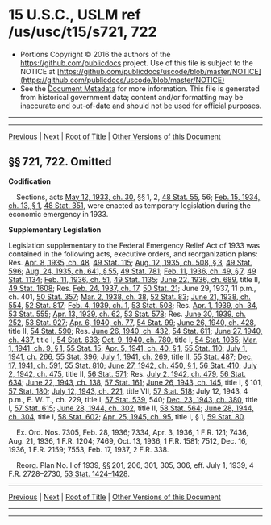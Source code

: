 ---
---

# 15 U.S.C., USLM ref /us/usc/t15/s721, 722

* Portions Copyright © 2016 the authors of the https://github.com/publicdocs project.
  Use of this file is subject to the NOTICE at [https://github.com/publicdocs/uscode/blob/master/NOTICE](https://github.com/publicdocs/uscode/blob/master/NOTICE)
* See the [Document Metadata](././../../../..//README.md) for more information.
  This file is generated from historical government data; content and/or formatting may be inaccurate and out-of-date and should not be used for official purposes.

----------
----------

[Previous](./../../../..//us/usc/t15/ch16/m__us_usc_t15_ch16.md) | [Next](./../../../..//us/usc/t15/ch16/m__us_usc_t15_s723.md) | [Root of Title](./../../../../) | [Other Versions of this Document](https://publicdocs.github.io/go/links?ns=uslm&ref=%2Fus%2Fusc%2Ft15%2Fs721%2C+722)

## §§ 721, 722. Omitted

 __Codification__ 

    Sections, acts [May 12, 1933, ch. 30][/us/act/1933-05-12/ch30], §§ 1, 2, [48 Stat. 55][/us/stat/48/55], 56; [Feb. 15, 1934, ch. 13, § 1][/us/act/1934-02-15/ch13/s1], [48 Stat. 351][/us/stat/48/351], were enacted as temporary legislation during the economic emergency in 1933.

 __Supplementary Legislation__ 

Legislation supplementary to the Federal Emergency Relief Act of 1933 was contained in the following acts, executive orders, and reorganization plans: Res. [Apr. 8, 1935, ch. 48][/us/act/1935-04-08/ch48], [49 Stat. 115][/us/stat/49/115]; [Aug. 12, 1935, ch. 508, § 3][/us/act/1935-08-12/ch508/s3], [49 Stat. 596][/us/stat/49/596]; [Aug. 24, 1935, ch. 641, § 55][/us/act/1935-08-24/ch641/s55], [49 Stat. 781][/us/stat/49/781]; [Feb. 11, 1936, ch. 49, § 7][/us/act/1936-02-11/ch49/s7], [49 Stat. 1134][/us/stat/49/1134]; [Feb. 11, 1936, ch. 51][/us/act/1936-02-11/ch51], [49 Stat. 1135][/us/stat/49/1135]; [June 22, 1936, ch. 689][/us/act/1936-06-22/ch689], title II, [49 Stat. 1608][/us/stat/49/1608]; Res. [Feb. 24, 1937, ch. 17][/us/act/1937-02-24/ch17], [50 Stat. 21][/us/stat/50/21]; June 29, 1937, 11 p.m., ch. 401, [50 Stat. 357][/us/stat/50/357]; [Mar. 2, 1938, ch. 38][/us/act/1938-03-02/ch38], [52 Stat. 83][/us/stat/52/83]; [June 21, 1938, ch. 554][/us/act/1938-06-21/ch554], [52 Stat. 817][/us/stat/52/817]; [Feb. 4, 1939, ch. 1][/us/act/1939-02-04/ch1], [53 Stat. 508][/us/stat/53/508]; Res. [Apr. 1, 1939, ch. 34][/us/act/1939-04-01/ch34], [53 Stat. 555][/us/stat/53/555]; [Apr. 13, 1939, ch. 62][/us/act/1939-04-13/ch62], [53 Stat. 578][/us/stat/53/578]; Res. [June 30, 1939, ch. 252][/us/act/1939-06-30/ch252], [53 Stat. 927][/us/stat/53/927]; [Apr. 6, 1940, ch. 77][/us/act/1940-04-06/ch77], [54 Stat. 99][/us/stat/54/99]; [June 26, 1940, ch. 428][/us/act/1940-06-26/ch428], title II, [54 Stat. 590][/us/stat/54/590]; Res. [June 26, 1940, ch. 432][/us/act/1940-06-26/ch432], [54 Stat. 611][/us/stat/54/611]; [June 27, 1940, ch. 437][/us/act/1940-06-27/ch437], title I, [54 Stat. 633][/us/stat/54/633]; [Oct. 9, 1940, ch. 780][/us/act/1940-10-09/ch780], title I, [54 Stat. 1035][/us/stat/54/1035]; [Mar. 1, 1941, ch. 9, § 1][/us/act/1941-03-01/ch9/s1], [55 Stat. 15][/us/stat/55/15]; [Apr. 5, 1941, ch. 40, § 1][/us/act/1941-04-05/ch40/s1], [55 Stat. 110][/us/stat/55/110]; [July 1, 1941, ch. 266][/us/act/1941-07-01/ch266], [55 Stat. 396][/us/stat/55/396]; [July 1, 1941, ch. 269][/us/act/1941-07-01/ch269], title II, [55 Stat. 487][/us/stat/55/487]; [Dec. 17, 1941, ch. 591][/us/act/1941-12-17/ch591], [55 Stat. 810][/us/stat/55/810]; [June 27, 1942, ch. 450, § 1][/us/act/1942-06-27/ch450/s1], [56 Stat. 410][/us/stat/56/410]; [July 2, 1942, ch. 475][/us/act/1942-07-02/ch475], title II, [56 Stat. 571][/us/stat/56/571]; Res. [July 2, 1942, ch. 479][/us/act/1942-07-02/ch479], [56 Stat. 634][/us/stat/56/634]; [June 22, 1943, ch. 138][/us/act/1943-06-22/ch138], [57 Stat. 161][/us/stat/57/161]; [June 26, 1943, ch. 145][/us/act/1943-06-26/ch145], title I, § 101, [57 Stat. 180][/us/stat/57/180]; [July 12, 1943, ch. 221][/us/act/1943-07-12/ch221], title VII, [57 Stat. 518][/us/stat/57/518]; July 12, 1943, 4 p.m., E. W. T., ch. 229, title I, [57 Stat. 539][/us/stat/57/539], 540; [Dec. 23, 1943, ch. 380][/us/act/1943-12-23/ch380], title I, [57 Stat. 615][/us/stat/57/615]; [June 28, 1944, ch. 302][/us/act/1944-06-28/ch302], title II, [58 Stat. 564][/us/stat/58/564]; [June 28, 1944, ch. 304][/us/act/1944-06-28/ch304], title I, [58 Stat. 602][/us/stat/58/602]; [Apr. 25, 1945, ch. 95][/us/act/1945-04-25/ch95], title I, § 1, [59 Stat. 80][/us/stat/59/80].

    Ex. Ord. Nos. 7305, Feb. 28, 1936; 7334, Apr. 3, 1936, 1 F.R. 121; 7436, Aug. 21, 1936, 1 F.R. 1204; 7469, Oct. 13, 1936, 1 F.R. 1581; 7512, Dec. 16, 1936, 1 F.R. 2159; 7553, Feb. 17, 1937, 2 F.R. 338.

    Reorg. Plan No. I of 1939, §§ 201, 206, 301, 305, 306, eff. July 1, 1939, 4 F.R. 2728–2730, [53 Stat. 1424–1428][/us/stat/53/1424-1428].

----------

[Previous](./../../../..//us/usc/t15/ch16/m__us_usc_t15_ch16.md) | [Next](./../../../..//us/usc/t15/ch16/m__us_usc_t15_s723.md) | [Root of Title](./../../../../) | [Other Versions of this Document](https://publicdocs.github.io/go/links?ns=uslm&ref=%2Fus%2Fusc%2Ft15%2Fs721%2C+722)

----------
----------

[/us/act/1933-05-12/ch30]: https://publicdocs.github.io/go/links?ns=uslm&ref=%2Fus%2Fact%2F1933-05-12%2Fch30
[/us/stat/48/55]: https://publicdocs.github.io/go/links?ns=uslm&ref=%2Fus%2Fstat%2F48%2F55
[/us/act/1934-02-15/ch13/s1]: https://publicdocs.github.io/go/links?ns=uslm&ref=%2Fus%2Fact%2F1934-02-15%2Fch13%2Fs1
[/us/stat/48/351]: https://publicdocs.github.io/go/links?ns=uslm&ref=%2Fus%2Fstat%2F48%2F351
[/us/act/1935-04-08/ch48]: https://publicdocs.github.io/go/links?ns=uslm&ref=%2Fus%2Fact%2F1935-04-08%2Fch48
[/us/stat/49/115]: https://publicdocs.github.io/go/links?ns=uslm&ref=%2Fus%2Fstat%2F49%2F115
[/us/act/1935-08-12/ch508/s3]: https://publicdocs.github.io/go/links?ns=uslm&ref=%2Fus%2Fact%2F1935-08-12%2Fch508%2Fs3
[/us/stat/49/596]: https://publicdocs.github.io/go/links?ns=uslm&ref=%2Fus%2Fstat%2F49%2F596
[/us/act/1935-08-24/ch641/s55]: https://publicdocs.github.io/go/links?ns=uslm&ref=%2Fus%2Fact%2F1935-08-24%2Fch641%2Fs55
[/us/stat/49/781]: https://publicdocs.github.io/go/links?ns=uslm&ref=%2Fus%2Fstat%2F49%2F781
[/us/act/1936-02-11/ch49/s7]: https://publicdocs.github.io/go/links?ns=uslm&ref=%2Fus%2Fact%2F1936-02-11%2Fch49%2Fs7
[/us/stat/49/1134]: https://publicdocs.github.io/go/links?ns=uslm&ref=%2Fus%2Fstat%2F49%2F1134
[/us/act/1936-02-11/ch51]: https://publicdocs.github.io/go/links?ns=uslm&ref=%2Fus%2Fact%2F1936-02-11%2Fch51
[/us/stat/49/1135]: https://publicdocs.github.io/go/links?ns=uslm&ref=%2Fus%2Fstat%2F49%2F1135
[/us/act/1936-06-22/ch689]: https://publicdocs.github.io/go/links?ns=uslm&ref=%2Fus%2Fact%2F1936-06-22%2Fch689
[/us/stat/49/1608]: https://publicdocs.github.io/go/links?ns=uslm&ref=%2Fus%2Fstat%2F49%2F1608
[/us/act/1937-02-24/ch17]: https://publicdocs.github.io/go/links?ns=uslm&ref=%2Fus%2Fact%2F1937-02-24%2Fch17
[/us/stat/50/21]: https://publicdocs.github.io/go/links?ns=uslm&ref=%2Fus%2Fstat%2F50%2F21
[/us/stat/50/357]: https://publicdocs.github.io/go/links?ns=uslm&ref=%2Fus%2Fstat%2F50%2F357
[/us/act/1938-03-02/ch38]: https://publicdocs.github.io/go/links?ns=uslm&ref=%2Fus%2Fact%2F1938-03-02%2Fch38
[/us/stat/52/83]: https://publicdocs.github.io/go/links?ns=uslm&ref=%2Fus%2Fstat%2F52%2F83
[/us/act/1938-06-21/ch554]: https://publicdocs.github.io/go/links?ns=uslm&ref=%2Fus%2Fact%2F1938-06-21%2Fch554
[/us/stat/52/817]: https://publicdocs.github.io/go/links?ns=uslm&ref=%2Fus%2Fstat%2F52%2F817
[/us/act/1939-02-04/ch1]: https://publicdocs.github.io/go/links?ns=uslm&ref=%2Fus%2Fact%2F1939-02-04%2Fch1
[/us/stat/53/508]: https://publicdocs.github.io/go/links?ns=uslm&ref=%2Fus%2Fstat%2F53%2F508
[/us/act/1939-04-01/ch34]: https://publicdocs.github.io/go/links?ns=uslm&ref=%2Fus%2Fact%2F1939-04-01%2Fch34
[/us/stat/53/555]: https://publicdocs.github.io/go/links?ns=uslm&ref=%2Fus%2Fstat%2F53%2F555
[/us/act/1939-04-13/ch62]: https://publicdocs.github.io/go/links?ns=uslm&ref=%2Fus%2Fact%2F1939-04-13%2Fch62
[/us/stat/53/578]: https://publicdocs.github.io/go/links?ns=uslm&ref=%2Fus%2Fstat%2F53%2F578
[/us/act/1939-06-30/ch252]: https://publicdocs.github.io/go/links?ns=uslm&ref=%2Fus%2Fact%2F1939-06-30%2Fch252
[/us/stat/53/927]: https://publicdocs.github.io/go/links?ns=uslm&ref=%2Fus%2Fstat%2F53%2F927
[/us/act/1940-04-06/ch77]: https://publicdocs.github.io/go/links?ns=uslm&ref=%2Fus%2Fact%2F1940-04-06%2Fch77
[/us/stat/54/99]: https://publicdocs.github.io/go/links?ns=uslm&ref=%2Fus%2Fstat%2F54%2F99
[/us/act/1940-06-26/ch428]: https://publicdocs.github.io/go/links?ns=uslm&ref=%2Fus%2Fact%2F1940-06-26%2Fch428
[/us/stat/54/590]: https://publicdocs.github.io/go/links?ns=uslm&ref=%2Fus%2Fstat%2F54%2F590
[/us/act/1940-06-26/ch432]: https://publicdocs.github.io/go/links?ns=uslm&ref=%2Fus%2Fact%2F1940-06-26%2Fch432
[/us/stat/54/611]: https://publicdocs.github.io/go/links?ns=uslm&ref=%2Fus%2Fstat%2F54%2F611
[/us/act/1940-06-27/ch437]: https://publicdocs.github.io/go/links?ns=uslm&ref=%2Fus%2Fact%2F1940-06-27%2Fch437
[/us/stat/54/633]: https://publicdocs.github.io/go/links?ns=uslm&ref=%2Fus%2Fstat%2F54%2F633
[/us/act/1940-10-09/ch780]: https://publicdocs.github.io/go/links?ns=uslm&ref=%2Fus%2Fact%2F1940-10-09%2Fch780
[/us/stat/54/1035]: https://publicdocs.github.io/go/links?ns=uslm&ref=%2Fus%2Fstat%2F54%2F1035
[/us/act/1941-03-01/ch9/s1]: https://publicdocs.github.io/go/links?ns=uslm&ref=%2Fus%2Fact%2F1941-03-01%2Fch9%2Fs1
[/us/stat/55/15]: https://publicdocs.github.io/go/links?ns=uslm&ref=%2Fus%2Fstat%2F55%2F15
[/us/act/1941-04-05/ch40/s1]: https://publicdocs.github.io/go/links?ns=uslm&ref=%2Fus%2Fact%2F1941-04-05%2Fch40%2Fs1
[/us/stat/55/110]: https://publicdocs.github.io/go/links?ns=uslm&ref=%2Fus%2Fstat%2F55%2F110
[/us/act/1941-07-01/ch266]: https://publicdocs.github.io/go/links?ns=uslm&ref=%2Fus%2Fact%2F1941-07-01%2Fch266
[/us/stat/55/396]: https://publicdocs.github.io/go/links?ns=uslm&ref=%2Fus%2Fstat%2F55%2F396
[/us/act/1941-07-01/ch269]: https://publicdocs.github.io/go/links?ns=uslm&ref=%2Fus%2Fact%2F1941-07-01%2Fch269
[/us/stat/55/487]: https://publicdocs.github.io/go/links?ns=uslm&ref=%2Fus%2Fstat%2F55%2F487
[/us/act/1941-12-17/ch591]: https://publicdocs.github.io/go/links?ns=uslm&ref=%2Fus%2Fact%2F1941-12-17%2Fch591
[/us/stat/55/810]: https://publicdocs.github.io/go/links?ns=uslm&ref=%2Fus%2Fstat%2F55%2F810
[/us/act/1942-06-27/ch450/s1]: https://publicdocs.github.io/go/links?ns=uslm&ref=%2Fus%2Fact%2F1942-06-27%2Fch450%2Fs1
[/us/stat/56/410]: https://publicdocs.github.io/go/links?ns=uslm&ref=%2Fus%2Fstat%2F56%2F410
[/us/act/1942-07-02/ch475]: https://publicdocs.github.io/go/links?ns=uslm&ref=%2Fus%2Fact%2F1942-07-02%2Fch475
[/us/stat/56/571]: https://publicdocs.github.io/go/links?ns=uslm&ref=%2Fus%2Fstat%2F56%2F571
[/us/act/1942-07-02/ch479]: https://publicdocs.github.io/go/links?ns=uslm&ref=%2Fus%2Fact%2F1942-07-02%2Fch479
[/us/stat/56/634]: https://publicdocs.github.io/go/links?ns=uslm&ref=%2Fus%2Fstat%2F56%2F634
[/us/act/1943-06-22/ch138]: https://publicdocs.github.io/go/links?ns=uslm&ref=%2Fus%2Fact%2F1943-06-22%2Fch138
[/us/stat/57/161]: https://publicdocs.github.io/go/links?ns=uslm&ref=%2Fus%2Fstat%2F57%2F161
[/us/act/1943-06-26/ch145]: https://publicdocs.github.io/go/links?ns=uslm&ref=%2Fus%2Fact%2F1943-06-26%2Fch145
[/us/stat/57/180]: https://publicdocs.github.io/go/links?ns=uslm&ref=%2Fus%2Fstat%2F57%2F180
[/us/act/1943-07-12/ch221]: https://publicdocs.github.io/go/links?ns=uslm&ref=%2Fus%2Fact%2F1943-07-12%2Fch221
[/us/stat/57/518]: https://publicdocs.github.io/go/links?ns=uslm&ref=%2Fus%2Fstat%2F57%2F518
[/us/stat/57/539]: https://publicdocs.github.io/go/links?ns=uslm&ref=%2Fus%2Fstat%2F57%2F539
[/us/act/1943-12-23/ch380]: https://publicdocs.github.io/go/links?ns=uslm&ref=%2Fus%2Fact%2F1943-12-23%2Fch380
[/us/stat/57/615]: https://publicdocs.github.io/go/links?ns=uslm&ref=%2Fus%2Fstat%2F57%2F615
[/us/act/1944-06-28/ch302]: https://publicdocs.github.io/go/links?ns=uslm&ref=%2Fus%2Fact%2F1944-06-28%2Fch302
[/us/stat/58/564]: https://publicdocs.github.io/go/links?ns=uslm&ref=%2Fus%2Fstat%2F58%2F564
[/us/act/1944-06-28/ch304]: https://publicdocs.github.io/go/links?ns=uslm&ref=%2Fus%2Fact%2F1944-06-28%2Fch304
[/us/stat/58/602]: https://publicdocs.github.io/go/links?ns=uslm&ref=%2Fus%2Fstat%2F58%2F602
[/us/act/1945-04-25/ch95]: https://publicdocs.github.io/go/links?ns=uslm&ref=%2Fus%2Fact%2F1945-04-25%2Fch95
[/us/stat/59/80]: https://publicdocs.github.io/go/links?ns=uslm&ref=%2Fus%2Fstat%2F59%2F80
[/us/stat/53/1424-1428]: https://publicdocs.github.io/go/links?ns=uslm&ref=%2Fus%2Fstat%2F53%2F1424-1428


